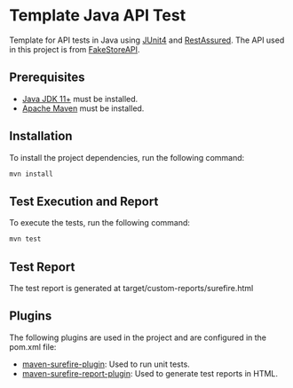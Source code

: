 # Template Java API Test
Template for API tests in Java using [JUnit4](https://junit.org/junit4/) and [RestAssured](https://rest-assured.io/). The API used in this project is from [FakeStoreAPI](https://fakestoreapi.com/docs).

## Prerequisites
- [Java JDK 11+](https://www.oracle.com/java/technologies/javase-jdk11-downloads.html) must be installed.
- [Apache Maven](https://maven.apache.org/download.cgi) must be installed.

## Installation
To install the project dependencies, run the following command:

```sh
mvn install
```

## Test Execution and Report
To execute the tests, run the following command:

```sh
mvn test
```

## Test Report
The test report is generated at target/custom-reports/surefire.html

## Plugins
The following plugins are used in the project and are configured in the pom.xml file:

- [maven-surefire-plugin](https://maven.apache.org/surefire/maven-surefire-plugin/): Used to run unit tests.</br>
- [maven-surefire-report-plugin](https://maven.apache.org/surefire/maven-surefire-report-plugin/): Used to generate test reports in HTML.